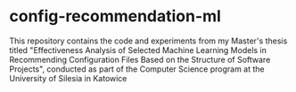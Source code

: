 # config-recommendation-ml
This repository contains the code and experiments from my Master's thesis titled "Effectiveness Analysis of Selected Machine Learning Models in Recommending Configuration Files Based on the Structure of Software Projects", conducted as part of the Computer Science program at the University of Silesia in Katowice
